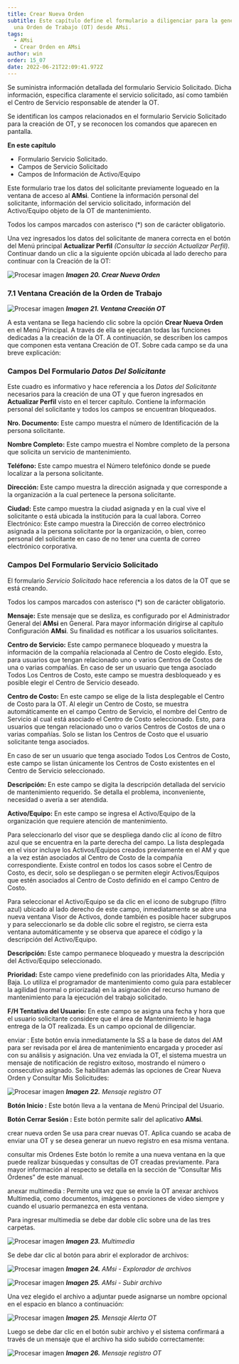 ```yaml
---
title: Crear Nueva Orden
subtitle: Este capítulo define el formulario a diligenciar para la generación de
  una Orden de Trabajo (OT) desde AMsi.
tags:
  - AMsi
  - Crear Orden en AMsi
author: win
order: 15_07
date: 2022-06-21T22:09:41.972Z
---
```

Se suministra información detallada del formulario Servicio Solicitado. Dicha información, especifica claramente el servicio solicitado, así como también el Centro de Servicio responsable de atender la OT.

Se identifican los campos relacionados en el formulario Servicio Solicitado para la creación de OT, y se reconocen los comandos que aparecen en pantalla.

**En este capítulo**

- Formulario Servicio Solicitado.
- Campos de Servicio Solicitado
- Campos de Información de Activo/Equipo

Este formulario trae los datos del solicitante previamente logueado en la ventana de acceso al **AMsi**. Contiene la información personal del solicitante, información del servicio solicitado, información del Activo/Equipo objeto de la OT de mantenimiento.

Todos los campos marcados con asterisco (*) son de carácter obligatorio.

Una vez ingresados los datos del solicitante de manera correcta en el botón del Menú principal **Actualizar Perfil** _(Consultar la sección Actualizar Perfil)_. Continuar dando un clic a la siguiente opción ubicada al lado derecho para continuar con la Creación de la OT:

![Procesar imagen](https://ayuda.winsoftware.com.co/assets/images/cap12/chp12_img20.png)
_**Imagen 20. Crear Nueva Orden**_

### 7.1	Ventana Creación de la Orden de Trabajo

![Procesar imagen](https://ayuda.winsoftware.com.co/assets/images/cap12/chp12_img21.png)
_**Imagen 21. Ventana Creación OT**_

A esta ventana se llega haciendo clic sobre la opción **Crear Nueva Orden** en el Menú Principal. A través de ella se ejecutan todas las funciones dedicadas a la creación de la OT. A continuación, se describen los campos que componen esta ventana Creación de OT. Sobre cada campo se da una breve explicación:

### Campos Del Formulario _Datos Del Solicitante_

Este cuadro es informativo y hace referencia a los _Datos del Solicitante_ necesarios para la creación de una OT y que fueron ingresados en **Actualizar Perfil** visto en el tercer capítulo. Contiene la información personal del solicitante y todos los campos se encuentran bloqueados.

**Nro. Documento:** Este campo muestra el número de Identificación de la persona solicitante.

**Nombre Completo:** Este campo muestra el Nombre completo de la persona que solicita un servicio de mantenimiento.

**Teléfono:** Este campo muestra el Número telefónico donde se puede localizar a la persona solicitante.

**Dirección:** Este campo muestra la dirección asignada y que corresponde a la organización a la cual pertenece la persona solicitante.

**Ciudad:** Este campo muestra la ciudad asignada y en la cual vive el solicitante o está ubicada la institución para la cual labora.
Correo Electrónico: Este campo muestra la Dirección de correo electrónico asignada a la persona solicitante por la organización, o bien, correo personal del solicitante en caso de no tener una cuenta de correo electrónico corporativa.

### Campos Del Formulario Servicio Solicitado

El formulario _Servicio Solicitado_  hace referencia a los datos de la OT que se está creando.

Todos los campos marcados con asterisco (*) son de carácter obligatorio.

**Mensaje:** Este mensaje que se desliza, es configurado por el Administrador General del **AMsi** en General. Para mayor información dirigirse al capítulo Configuración **AMsi**. Su finalidad es notificar a los usuarios solicitantes.

**Centro de Servicio:** Este campo permanece bloqueado y muestra la información de la compañía relacionada al Centro de Costo elegido. Esto, para usuarios que tengan relacionado uno o varios Centros de Costos de una o varias compañías.
En caso de ser un usuario que tenga asociado Todos Los Centros de Costo, este campo se muestra desbloqueado y es posible elegir el Centro de Servicio deseado.

**Centro de Costo:** En este campo se elige de la lista desplegable el Centro de Costo para la OT. Al elegir un Centro de Costo, se muestra automáticamente en el campo Centro de Servicio, el nombre del Centro de Servicio al cual está asociado el Centro de Costo seleccionado. Esto, para usuarios que tengan relacionado uno o varios Centros de Costos de una o varias compañías. Solo se listan los Centros de Costo que el usuario solicitante tenga  asociados.

En caso de ser un usuario que tenga asociado Todos Los Centros de Costo, este campo se listan únicamente los Centros de Costo existentes en el Centro de Servicio seleccionado.

**Descripción:** En este campo se digita la descripción detallada del servicio de mantenimiento requerido. Se detalla el problema, inconveniente, necesidad o avería a ser atendida.

**Activo/Equipo:** En este campo se ingresa el Activo/Equipo de la organización que requiere atención de mantenimiento. 

Para seleccionarlo del visor que se despliega dando clic al ícono de filtro azul <span class="mdi mdi-filter-variant icon white"></span> que se encuentra en la parte derecha del campo.
La lista desplegada en el visor incluye los Activos/Equipos creados previamente en el AM y que a la vez están asociados al Centro de Costo de la compañía correspondiente.
Existe control en todos los casos sobre el Centro de Costo, es decir, solo se despliegan o se permiten elegir Activos/Equipos que estén asociados al Centro de Costo definido en el campo Centro de Costo.

Para seleccionar el Activo/Equipo se da clic en el icono de subgrupo (filtro azul) <span class="mdi mdi-filter-variant icon white"></span> ubicado al lado derecho de este campo, inmediatamente se abre una nueva ventana Visor de Activos, donde también es posible hacer subgrupos y para seleccionarlo se da doble clic sobre el registro, se cierra esta ventana automáticamente y se observa que aparece el código y la descripción del Activo/Equipo.

**Descripción:** Este campo permanece bloqueado y muestra la descripción del Activo/Equipo seleccionado.

**Prioridad:** Este campo viene predefinido con las prioridades Alta, Media y Baja. Lo utiliza el programador de mantenimiento como guía para establecer la agilidad (normal o priorizada) en la asignación del recurso humano de mantenimiento para la ejecución del trabajo solicitado.

**F/H Tentativa del Usuario:** En este campo se asigna una fecha y hora que el usuario solicitante considere que el área de Mantenimiento le haga entrega de la OT realizada. Es un campo opcional de diligenciar.

<a class="btn blue">enviar <span class="mdi mdi-send"></span></a> : Este botón envía inmediatamente la SS a la base de datos del AM para ser revisada por el área de mantenimiento encargada y proceder así con su análisis y asignación.
Una vez enviada la OT, el sistema muestra un mensaje de notificación de registro exitoso, mostrando el número o consecutivo asignado. Se habilitan además las opciones de Crear Nueva Orden y Consultar Mis Solicitudes:

![Procesar imagen](https://ayuda.winsoftware.com.co/assets/images/cap12/chp12_img22.png)
_**Imagen 22.**  Mensaje registro OT_
 
**Botón Inicio  <span class="mdi mdi-home"></span> :** Este botón lleva a la ventana de Menú Principal del Usuario.

**Botón Cerrar Sesión  <span class="mdi mdi-exit-to-app"></span> :** Este botón permite salir del aplicativo **AMsi**.

<a class="btn blue">crear nueva orden <span class="mdi mdi-plus-circle-outline"></span></a> Se usa para crear nuevas OT. Aplica cuando se acaba de enviar una OT y se desea generar un nuevo registro en esa misma ventana.

<a class="btn blue">consultar mis Ordenes <span class="mdi mdi-account-box"></span></a> Este botón lo remite a una nueva ventana en la que puede realizar búsquedas y consultas de OT creadas previamente. Para mayor información al respecto se detalla en la sección de “Consultar Mis Órdenes” de este manual.

<a class="btn blue">anexar multimedia <span class="mdi mdi-attachment"></span></a> : Permite una vez que se envíe la OT anexar archivos Multimedia, como documentos, imágenes o porciones de video siempre y cuando el usuario permanezca en esta ventana.

Para ingresar multimedia se debe dar doble clic sobre una de las tres carpetas. 

![Procesar imagen](https://ayuda.winsoftware.com.co/assets/images/cap12/chp12_img23.png)
_**Imagen 23.** Multimedia_

Se debe dar clic al botón <span class="mdi mdi-cloud-upload icon white"></span> para abrir el explorador de archivos:

![Procesar imagen](https://ayuda.winsoftware.com.co/assets/images/cap12/chp12_img24.png)
_**Imagen 24.** AMsi - Explorador de archivos_

![Procesar imagen](https://ayuda.winsoftware.com.co/assets/images/cap12/chp12_img25.png)
_**Imagen 25.** AMsi - Subir archivo_

Una vez elegido el archivo a adjuntar puede asignarse un nombre opcional en el espacio en blanco a continuación:

![Procesar imagen](https://ayuda.winsoftware.com.co/assets/images/cap12/chp12_img25.png)
_**Imagen 25.** Mensaje Alerta OT_

Luego se debe dar clic en el botón <a class="btn white">subir archivo</a> y el sistema confirmará a través de un mensaje que el archivo ha sido subido correctamente:

![Procesar imagen](https://ayuda.winsoftware.com.co/assets/images/cap12/chp12_img26.png)
_**Imagen 26.** Mensaje registro OT_

